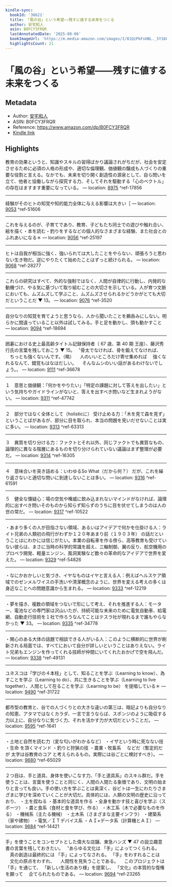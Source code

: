```yaml
---
kindle-sync:
  bookId: '36621'
  title: 「風の谷」という希望――残すに値する未来をつくる
  author: 安宅和人
  asin: B0FCY3FRQR
  lastAnnotatedDate: '2025-08-06'
  bookImageUrl: 'https://m.media-amazon.com/images/I/81QzPkFsHBL._SY160.jpg'
  highlightsCount: 21
---
```

# 「風の谷」という希望――残すに値する未来をつくる
## Metadata
* Author: [安宅和人](https://www.amazon.comundefined)
* ASIN: B0FCY3FRQR
* Reference: https://www.amazon.com/dp/B0FCY3FRQR
* [Kindle link](kindle://book?action=open&asin=B0FCY3FRQR)

## Highlights
教育の効果というと、知識やスキルの習得ばかり議論されがちだが、社会を安定させるために必須の人格の形成や、適切な倫理観、価値観の醸成も人づくりの重要な役割と言える。なかでも、未来を切り開く創造性の源泉として、自ら問いを立て、他者と協働しながら探究する力、そしてそれを駆動する「心のベクトル」の存在はますます重要になっている。 — location: [8975](kindle://book?action=open&asin=B0FCY3FRQR&location=8975) ^ref-17856

---
経験がそのヒトの知覚や知的能力全体に与える影響は大きい［ — location: [9053](kindle://book?action=open&asin=B0FCY3FRQR&location=9053) ^ref-51606

---
これを与えるのが、子育てであり、教育、子どもたち同士での遊びや触れ合い、絵を描く・本を読む・釣りをするなどの個人的なさまざまな経験、また社会とのふれあいになる＊ — location: [9056](kindle://book?action=open&asin=B0FCY3FRQR&location=9056) ^ref-25197

---
ヒトは自我が相当に強く、強いられては大したことをやらない、頑張ろうと思わない生き物だ。逆にやりたくて始めたことはずっと続けられる。 — location: [9068](kindle://book?action=open&asin=B0FCY3FRQR&location=9068) ^ref-28277

---
これらの研究はすべて、外的な強制ではなく、人間が自律的に行動し、内発的な動機づけ、やる気に基づいて取り組むことの大切さを示している。人が育つ文脈においても、ムズムズして学ぶこと、ムズムズさせられるかどうかがとても大切だということだ ▼ 13。 — location: [9076](kindle://book?action=open&asin=B0FCY3FRQR&location=9076) ^ref-3520

---
自分なりの知覚を育てようと思うなら、人から聞いたことを鵜呑みにしない。明らかに間違っていること以外は試してみる。手と足を動かし、頭も動かすこと — location: [9094](kindle://book?action=open&asin=B0FCY3FRQR&location=9094) ^ref-18694

---
囲碁における史上最高齢タイトル記録保持者（ 67 歳、第 40 期 王座）、藤沢秀行氏の言葉を残しておこう ▼ 15。 〝骨太でなければ、骨を鍛えてなければ、 　ちっとも強くないんです。（略） 　人のいいところだけ寄せ集めれば 　強くなれるなんて、錯覚もはなはだしい。 　そんなムシのいい話があるわけないでしょう。〟 — location: [9111](kindle://book?action=open&asin=B0FCY3FRQR&location=9111) ^ref-36678

---
１　意思と価値観：「何かをやりたい」「特定の課題に対して答えを出したい」という気持ちやガイドラインがないと、答えを出すべき問いなど生まれようがない。 — location: [9311](kindle://book?action=open&asin=B0FCY3FRQR&location=9311) ^ref-47742

---
２　部分ではなく全体として（holisticに） 受け止める力：「木を見て森を見ず」ということばがあるが、部分に目を取られ、本当の問題を見いだせないことは実に多い。 — location: [9313](kindle://book?action=open&asin=B0FCY3FRQR&location=9313) ^ref-63313

---
３　異質を切り分ける力：ファクトとそれ以外、同じファクトでも異質なもの、論理的に異なる階層にあるものを切り分けられていない議論はまず整理が必要だ。 — location: [9314](kindle://book?action=open&asin=B0FCY3FRQR&location=9314) ^ref-16305

---
４　意味合いを突き詰める：いわゆるSo What（だから何？） だが、これを繰り返さないと適切な問いに到達しないことは多い。 — location: [9316](kindle://book?action=open&asin=B0FCY3FRQR&location=9316) ^ref-61591

---
５　健全な懐疑心：場の空気や権威に飲み込まれないマインドがなければ、論理的に出すべき問いそのものから知らず知らずのうちに目を伏せてしまうのは人の世の常だ。 — location: [9317](kindle://book?action=open&asin=B0FCY3FRQR&location=9317) ^ref-10522

---
・あまり多くの人が目指さない領域、あるいはアイデアで何かを仕掛ける人：ライト兄弟の人類初の飛行がわずか１２０年あまり前（１９０３年） の話だということはにわかには信じがたい。本業の自転車を作る傍ら、高等教育も受けていない彼らは、まさに当時の科学的常識を超え、三軸制御、翼の反り、航空機用のプロペラ開発、軽量エンジン、風洞実験など数々の革命的なアイデアで世界を変えた。 — location: [9329](kindle://book?action=open&asin=B0FCY3FRQR&location=9329) ^ref-54826

---
・なにかおかしいと気づき、イヤなものはイヤと言える人：例えばヘルスケア領域でのゼンメルワイスの手洗いや清潔概念のように、世界を変える考えの多くは身近なことへの問題意識から生まれる。 — location: [9333](kindle://book?action=open&asin=B0FCY3FRQR&location=9333) ^ref-12219

---
・夢を描き、複数の領域をつないで形にして考え、それを推進する人：モーター、電池などの専門家は沢山いたが、持続可能な未来のために電気自動車、給電網、自動走行技術を１社で作ろうなんてことはテスラ社が現れるまで誰もやらなかった ▼ 33。 — location: [9335](kindle://book?action=open&asin=B0FCY3FRQR&location=9335) ^ref-34778

---
・関心のある大体の話題で相談できる人がいる人：このように横断的に世界が刷新される局面では、すべてにおいて自分が詳しいということはありえない。ライト兄弟もエンジンを作ってくれる技師が仲間にいてくれたおかげで空を飛んだ。 — location: [9338](kindle://book?action=open&asin=B0FCY3FRQR&location=9338) ^ref-49131

---
ユネスコは「学びの４本柱」として、知ることを学ぶ（Learning to know）、為すことを学ぶ（Learning to do）、共に生きることを学ぶ（Learning to live together）、人間として在ることを学ぶ（Learning to be） を提唱している＊ — location: [9490](kindle://book?action=open&asin=B0FCY3FRQR&location=9490) ^ref-31722

---
都市型の教育と、谷での人づくりとの大きな違いの第三は、暗記よりも自分なりの知恵、アタマではなくカラダ、一言で言うならば、スポンジのように吸収する力以上に、自分なりに気づく力、それを活かす力が大切だということだ。 — location: [9595](kindle://book?action=open&asin=B0FCY3FRQR&location=9595) ^ref-1641

---
・土地と自然を読む力（変な匂いがわかるなど） ・イザという時に死なない技 ・生命 を頂くマインド ・釣りと狩猟の技 ・農業・牧畜系 　などだ（暫定的だが 太字は谷教育のコア と考えられるもの。実際には谷ごとに検討すべき）。 — location: [9680](kindle://book?action=open&asin=B0FCY3FRQR&location=9680) ^ref-65029

---
２つ目は、手と道具、身体を使いこなす力、「手と道具系」のスキル群だ。手を使うことは、言葉を使うことと同じく、人間の人間たる象徴であり、文明の始まりと言っても良い。手の使い方を学ぶことは奥深く、谷ビトは一生にわたりさまざまに学びを深めていくことが大切だ。具体的には、人類の文明の歴史に沿っており、 ・土を捏ねる ・基本的な道具を作る ・全身を動かす技と喜びを学ぶ（スポーツ） ・農と食系（食材と食を学び、作る） ・木工系（木で必要なものを作る） ・機械系（主たる機械） ・土木系（さまざまな主要インフラ） ・建築系（家や建物） ・電気／ＩＴデバイス系 ・ＡＩ×データ系（計算機とＡＩ） — location: [9684](kindle://book?action=open&asin=B0FCY3FRQR&location=9684) ^ref-14421

---
手」を使うことをコンセプトとした偉大な店舗、東急ハンズ ▼ 47 の設立趣意書の言葉を残しておきたい。 〝あらゆる文化は 「手」によってつくられる。 　真の創造は最終的には 「手」によってなされる。 「手」をわすれることは 　文化の原点をわすれ、 　人間性を見失うことである。 　このプロジェクトは 「手」を通じて、 「新しい生活のあり様」を提案し、 「文化」の本質的な復権を願って 　企てられたものである〟 — location: [9694](kindle://book?action=open&asin=B0FCY3FRQR&location=9694) ^ref-23265

---
